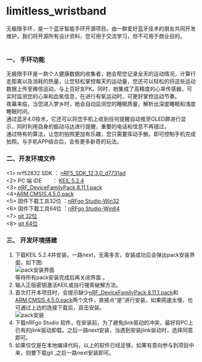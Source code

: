 # limitless_wristband
无极限手环，是一个蓝牙智能手环开源项目。由一群爱好蓝牙技术的朋友共同开发维护，我们将开源所有设计资料，您可用于交流学习，但不可用于商业目的。<br><br>

### 一、 手环功能
无极限手环是一款个人健康数据的收集者，她会帮您记录全天的运动情况，计算行走距离以及消耗的热量，让您轻松掌控每天的运动量，您还可以轻松的将这些运动数据上传至微信运动，与上百好友PK。同时，她集成了高精度的心率传感器，可实时监测您的心率和血氧信息，在进行有氧运动时，可更好掌控运动节奏。<br>夜幕来临，当您进入梦乡时，她会自动监测您的睡眠质量，解析出深度睡眠和浅度睡眠时间。<br>通过蓝牙4.0技术，它还可以将您手机上收到任何提醒自动推至OLED屏进行显示，同时利用自身的振动马达进行提醒，重要的电话和信息不再错过。<br>通过特有的算法，让您的拍照更加有乐趣，您只需要挥动手腕，即可控制手机完成拍照。与手机APP结合后，会有更多新奇的玩法。<br>
### 二、开发环境文件
<1> nrf52832 SDK     ： [nRF5_SDK_12.3.0_d7731ad](http://developer.nordicsemi.com/nRF5_SDK/nRF5_SDK_v12.x.x/nRF5_SDK_12.3.0_d7731ad.zip)<br>
<2> PC 端 IDE        ： [KEIL 5.2.4](https://pan.baidu.com/s/1dFnHzGl?errno=0&errmsg=Auth%20Login%20Sucess&&bduss=&ssnerror=0&traceid=)<br>
<3> [nRF_DeviceFamilyPack.8.11.1.pack](http://developer.nordicsemi.com/nRF5_SDK/pieces/nRF_DeviceFamilyPack/NordicSemiconductor.nRF_DeviceFamilyPack.8.11.1.pack)<br>
<4>[ARM.CMSIS.4.5.0.pack](https://pan.baidu.com/s/1BWcbPdipPgTnwZpKOq-AtQ)<br>
<5> 固件下载工具32位 ：[nRFgo Studio-Win32](http://www.nordicsemi.com/eng/nordic/download_resource/22286/65/59520294/30244)<br>
<6> 固件下载工具64位 ：[nRFgo Studio-Win64](http://www.nordicsemi.com/eng/nordic/download_resource/14964/69/47337491/2447)<br>
<7> [git 32位 ](https://github.com/git-for-windows/git/releases/download/v2.16.2.windows.1/Git-2.16.2-32-bit.exe)<br>
<8> [git 64位 ](https://github.com/git-for-windows/git/releases/download/v2.16.2.windows.1/Git-2.16.2-64-bit.exe)<br>
### 三、 开发环境搭建
1. 下载KEIL 5.2.4并安装，一路next，无需多言，安装成功后会弹出pack安装界面，如下图:<br>![pack安装界面](http://s6.sinaimg.cn/middle/002jmXUpzy7jUUiQTJjd5&690)<br>等待所有pack安装完成后再关闭界面 。
2. 输入正版密钥激活KEIL或自行搜索破解方法。
3. 首次打开本项目时，会提示缺少[nRF_DeviceFamilyPack.8.11.1.pack]()和[ARM.CMSIS.4.5.0.pack]()两个文件，直接点“是”进行安装，如果网速太慢，也可通过上边的连接下载后，双击安装。<br>![pack安装](http://s2.sinaimg.cn/middle/002jmXUpzy7jUUiQBSFd1&690)
4. 下载nRFgo Studio 软件，在安装前，为了避免jlink驱动的冲突，最好将PC上已有的jlink驱动卸载。之后一路next安装，当遇到安装jlink驱动时，选择同意即可。
5. 如果仅仅是在本地编译代码，以上的软件已经足够。如果有意向参与到项目中来，则要下载git ,之后一路next安装即可。